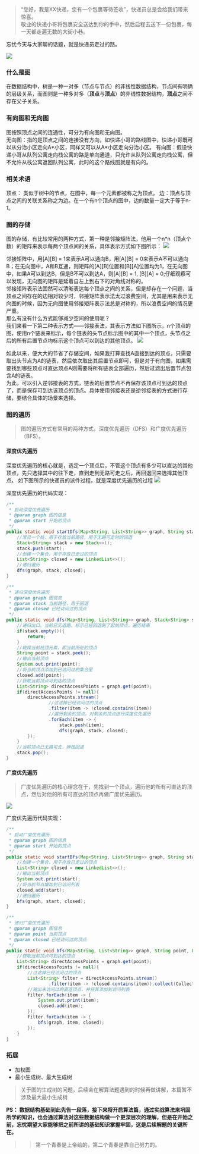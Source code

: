 > “您好，我是XX快递，您有一个包裹等待签收”，快递员总是会给我们带来惊喜。</br>
> 敬业的快递小哥将包裹安全送达到你的手中，然后启程去送下一份包裹，每一天都走遍无数的大街小巷。

忘忧今天与大家聊的话题，就是快递员走过的路。

![](https://mmbiz.qpic.cn/mmbiz_png/ap0KQVQrVraMJJI1ibGRAG23FzkKZ9xLI2X8RhqQUyibibxcqoxgcLW5qtoYwcEuO7aRPMu2Gxb16ia24D6GuxZO9w/0?wx_fmt=png)

### 什么是图
在数据结构中，树是一种一对多（节点与节点）的非线性数据结构，节点间有明确的层级关系，而图则是一种多对多（**顶点**与**顶点**）的非线性数据结构，**顶点**之间不存在父子关系。

### 有向图和无向图
图按照顶点之间的连通性，可分为有向图和无向图。</br>
无向图：指的是顶点之间的连接没有方向，如快递小哥的路线图中，快递小哥既可以从分治小区走向A\*小区，同样又可以从A\*小区走向分治小区。
有向图：假设快递小哥从队列公寓走向栈公寓的路是单向通道，只允许从队列公寓走向栈公寓，但不允许从栈公寓返回队列公寓，此时的这个路线图就是有向的。

### 相关术语
顶点： 类似于树中的节点，在图中，每一个元素都被称之为顶点。
边：顶点与顶点之间的关联关系称之为边。在一个有n个顶点的图中，边的数量一定大于等于n-1。

### 图的存储

图的存储，有比较常用的两种方式，第一种是邻接矩阵法，他用一个n\*n（顶点个数）的矩阵来表示每两个顶点间的关系，具体表示方式如下图所示：
![](https://mmbiz.qpic.cn/mmbiz_jpg/ap0KQVQrVraMJJI1ibGRAG23FzkKZ9xLIKjKDFu2iay58gV203j0rFMmbiaLq9IJ0eCE7r76CniblgHZpjjUZEzVZA/0?wx_fmt=jpeg)

邻接矩阵中，用\[A]\[B] = 1来表示A可以通向B，用\[A]\[B] = 0来表示A不可以通向B；在无向图中，A和B互通，则矩阵的\[A]\[B]位置和\[B]\[A]位置均为1，在无向图中，如果A可以到达B，但是B不可以到达A，则\[A]\[B] = 1, \[B]\[A] = 0;仔细观察可以发现，无向图的矩阵是延着自左上到右下的对角线对称的。</br>
邻接矩阵表示法固然可以清晰表达每个顶点之间的关系，但是却存在一个问题，当顶点之间存在的边相对较少时，邻接矩阵表示法太过浪费空间，尤其是用来表示无向图的时候，因为无向图使用邻接矩阵表示法总是对称的，所以浪费空间的情况更严重。</br>
那么有没有什么方式能够减少空间的使用呢？</br>
我们来看一下第二种表示方式——邻接表法，其表示方法如下图所示，n个顶点的图，使用n个链表来标示，每个链表的头节点标示图中的其中一个顶点，头节点之后的所有后置节点均标示这个顶点可以到达的其他顶点。
![](https://mmbiz.qpic.cn/mmbiz_png/ap0KQVQrVraMJJI1ibGRAG23FzkKZ9xLIaKibFukFo67nR4nRkibfSeLFMWAlLSvYiaFEBNTGyfib0cqMPRRjTC8T8A/0?wx_fmt=png)

如此以来，便大大的节省了存储空间，如果我打算查找A直接到达的顶点，只需要取出头节点为A的链表，然后依次取出其后置节点即可，但是对于有向图，如果需要找到哪些顶点可直达顶点A则需要将所有链表全部遍历，然后过滤出后置节点包含A的链表。</br>
为此，可以引入逆邻接表的方式，链表的后置节点不再保存该顶点可到达的顶点了，而是保存可到达该顶点的顶点。具体使用邻接表还是逆邻接表的方式进行存储，要结合具体的场景来选择。

### 图的遍历
> 图的遍历方式有常用的两种方式，深度优先遍历（DFS）和广度优先遍历（BFS）。

#### 深度优先遍历
深度优先遍历的核心就是，选定一个顶点后，不管这个顶点有多少可以直达的其他顶点，先只选择其中的往下走，直到走到无路可走之后，再回退回来选择其他顶点。
如下图所示的快递员的派件过程，就是深度优先遍历的过程
![](https://mmbiz.qpic.cn/mmbiz_png/ap0KQVQrVraMJJI1ibGRAG23FzkKZ9xLIetgxlBTsiaL1mOykrrJuKHdJzDFShjs8Lp5ALKcQjxEJvYClzKnoTdw/0?wx_fmt=png)

深度优先遍历的代码实现：
```java
/**
 * 启动深度优先遍历
 * @param graph 图的信息
 * @param start 开始的顶点
 */
public static void startDfs(Map<String, List<String>> graph, String start){
    //常见一个栈，用于存放当前路径，用于无路可走时的回退
    Stack<String> stack = new Stack<>();
    stack.push(start);
    //创建一个集合，用于存放已走过的顶点
    List<String> closed = new LinkedList<>();
    //递归遍历
    dfs(graph, stack, closed);
}

/**
 * 递归深度优先遍历
 * @param graph 图信息
 * @param stack 当前路径，用于回退
 * @param closed 已经访问过的顶点
 */
public static void dfs(Map<String, List<String>> graph, Stack<String> stack, List<String> closed){
    //递归出口，当前已无退路，标示已经回退到了起始顶点，遍历结束
    if(stack.empty()){
        return;
    }
    //窥探当前栈顶元素，即当前所处的顶点
    String point = stack.peek();
    //输出当前顶点
    System.out.print(point);
    //将当前顶点添加到已访问过的集合里
    closed.add(point);
    //获取当前顶点可到达的顶点
    List<String> directAccessPoints = graph.get(point);
    if(directAccessPoints != null){
        directAccessPoints.stream()
                //过滤掉已经访问过的顶点
                .filter(item -> !closed.contains(item))
                //遍历剩余的顶点，对剩余的顶点进行深度优先遍历
                .forEach(item -> {
                    stack.push(item);
                    dfs(graph, stack, closed);
        });
    }
    //当前顶点已无路可去，弹栈回退
    stack.pop();
}
```

#### 广度优先遍历
> 广度优先遍历的核心理念在于，先找到一个顶点，遍历他的所有可直达的顶点，然后对他的所有可直达的顶点再做广度优先遍历。

![](https://mmbiz.qpic.cn/mmbiz_png/ap0KQVQrVraMJJI1ibGRAG23FzkKZ9xLIEicLjibm0XK8ibBDakGWoEuulrQqU0gbS7MmZtB92aWGf8t3JuBPGj7KQ/0?wx_fmt=png)

广度优先遍历代码实现：
```java
/**
 * 启动广度优先遍历
 * @param graph 图的信息
 * @param start 开始的顶点
 */
public static void startBfs(Map<String, List<String>> graph, String start){
    //创建一个集合，用于存放已走过的顶点
    List<String> closed = new LinkedList<>();
    //输出当前顶点
    System.out.print(start);
    //将当前节点增加到已访问列表
    closed.add(start);
    //递归遍历
    bfs(graph, start, closed);
}

/**
 * 递归广度优先遍历
 * @param graph 图信息
 * @param point 当前顶点
 * @param closed 已经访问过的顶点
 */
public static void bfs(Map<String, List<String>> graph, String point, List<String> closed){
    //获取当前顶点可到达的顶点
    List<String> directAccessPoints = graph.get(point);
    if(directAccessPoints != null){
        //过滤掉已经访问过的顶点
        List<String> filter = directAccessPoints.stream()
                .filter(item -> !closed.contains(item)).collect(Collectors.toList());
        //输出未访问过的直连顶点，并将其添加到访问列表
        filter.forEach(item -> {
            System.out.print(item);
            closed.add(item);
        });
        filter.forEach(item -> {
            bfs(graph, item, closed);
        });
    }
}
```

### 拓展
- 加权图
- 最小生成树、最大生成树
> 关于图的生成树的问题，后续会在解算法题遇到的时候再做讲解，本篇暂不涉及最大最小生成树

**PS： 数据结构基础到此先告一段落，接下来将开启算法篇，通过实战算法来巩固所学的知识，也会通过算法对这些数据结构做一个更深层次的理解，但是在开始之前，忘忧期望大家能够把之前所讲的基础知识掌握牢固，这是后续解题的关键所在。**


>> 第一个青春是上帝给的，第二个青春是靠自己努力的。
